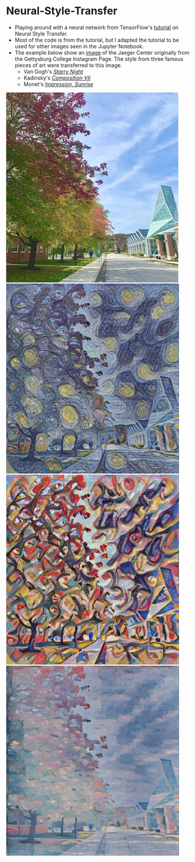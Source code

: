 # Neural-Style-Transfer

* Playing around with a neural network from TensorFlow's [tutorial](https://www.tensorflow.org/tutorials/generative/style_transfer) on Neural Style Transfer. 
* Most of the code is from the tutorial, but I adapted the tutorial to be used for other images seen in the Jupyter Notebook. 
* The example below show an [image](https://www.instagram.com/p/CGi31SlH7pf/) of the Jaeger Center originally from the Gettysburg College Instagram Page. The style from three famous pieces of art were transferred to this image.
  - Van Gogh's [*Starry Night*](https://artsandculture.google.com/asset/the-starry-night/bgEuwDxel93-Pg?hl=en)
  - Kadinsky's [*Composition VII*](https://artsandculture.google.com/asset/composition-vii/CQHOKgpWcL_UPA?hl=en)
  - Monet's [*Impression, Sunrise*](https://en.wikipedia.org/wiki/Impression,_Sunrise)
 
![Jaeger Center Original](/img/JaegerCenterResize.jpg)
![Jaeger Center Starry Night](/outputs/JaegerCenterStarryNight.jpg)
![Jaeger Center Kadinsky](/outputs/JaegerCenterKadinsky.jpg)
![Jaeger Center ImpressionSunrise](/outputs/JaegerCenterImpressionSunrise.jpg)
